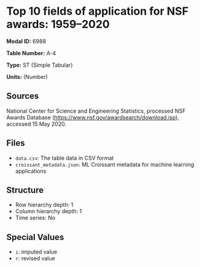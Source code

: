 # Top 10 fields of application for NSF awards: 1959–2020

**Modal ID:** 6988

**Table Number:** A-4

**Type:** ST (Simple Tabular)

**Units:** (Number)

## Sources

National Center for Science and Engineering Statistics, processed NSF Awards Database (https://www.nsf.gov/awardsearch/download.jsp), accessed 15 May 2020.

## Files

- `data.csv`: The table data in CSV format
- `croissant_metadata.json`: ML Croissant metadata for machine learning applications

## Structure

- Row hierarchy depth: 1
- Column hierarchy depth: 1
- Time series: No

## Special Values

- `i`: imputed value
- `r`: revised value
